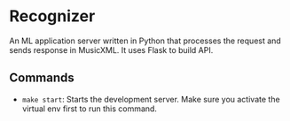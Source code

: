 # Recognizer
An ML application server written in Python that processes the request and sends response in MusicXML. It uses Flask to build API.

## Commands
- `make start`: Starts the development server. Make sure you activate the virtual env first to run this command.